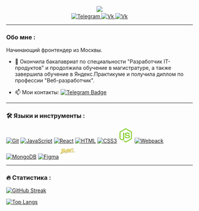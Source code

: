 <div id="header" align="center">
  <img src="https://media.giphy.com/media/v1.Y2lkPTc5MGI3NjExZjAyODE0NTI1M2RhNjcwMDIwNzU4ODM2MTMyZDU2MmEzYmM0MzdiNSZlcD12MV9pbnRlcm5hbF9naWZzX2dpZklkJmN0PWc/JIX9t2j0ZTN9S/giphy.gif" width="120"/>
</div>
<div id="badges" align="center">
  <a href="https://t.me/kurmanka">
    <img src="https://img.shields.io/badge/Telegram-2CA5E0?style=for-the-badge&logo=Telegram&logoColor=white" alt="Telegram"/>
  </a>
     <a href="mailto:rumiyakurmangazieva2001@gmail.com">
    <img src="https://img.shields.io/badge/Gmail-EB1923?style=for-the-badge&logo=gmail&logoColor=white" alt="Vk"/>
  </a>
  <a href="https://vk.com/kurmanka1">
    <img src="https://img.shields.io/badge/вконтакте-%232E87FB.svg?&style=for-the-badge&logo=vk&logoColor=white" alt="Vk"/>
  </a>
</div>

---

### Обо мне :
Начинающий фронтендер из Москвы.
- :telescope: Окончила бакалавриат по специальности "Разработчик IT-продуктов" и продолжила обучение в магистратуре, а также завершила обучение в Яндекс.Практикуме и получила диплом по профессии "Веб-разработчик".

- :mailbox: Мои контакты: [![Telegram Badge](https://img.shields.io/badge/-Rumiya-9cf?style=flat&logo=Telegram&logoColor=white)](https://t.me/kurmanka)

---

### :hammer_and_wrench: Языки и инструменты :
<div>
  <a href="https://git-scm.com/" target="_blank" rel="noreferrer"><img src="https://raw.githubusercontent.com/danielcranney/readme-generator/main/public/icons/skills/git-colored.svg" width="36" height="36" alt="Git" /></a>
    <a href="https://developer.mozilla.org/en-US/docs/Web/JavaScript" target="_blank" rel="noreferrer"><img src="https://raw.githubusercontent.com/danielcranney/readme-generator/main/public/icons/skills/javascript-colored.svg" width="36" height="36" alt="JavaScript" /></a>
  <a href="https://reactjs.org/" target="_blank" rel="noreferrer"><img src="https://raw.githubusercontent.com/danielcranney/readme-generator/main/public/icons/skills/react-colored.svg" width="36" height="36" alt="React" /></a>
  <a href="https://developer.mozilla.org/en-US/docs/Glossary/HTML5" target="_blank" rel="noreferrer"><img src="https://raw.githubusercontent.com/danielcranney/readme-generator/main/public/icons/skills/html5-colored.svg" width="36" height="36" alt="HTML" /></a>
  <a href="https://www.w3.org/TR/CSS/#css" target="_blank" rel="noreferrer"><img src="https://raw.githubusercontent.com/danielcranney/readme-generator/main/public/icons/skills/css3-colored.svg" width="36" height="36" alt="CSS3" /></a>
  <img src="https://github.com/devicons/devicon/blob/master/icons/nodejs/nodejs-original.svg" title="Git" **alt="Git" width="40" height="40"/>
  <a href="https://webpack.js.org/" target="_blank" rel="noreferrer"><img src="https://raw.githubusercontent.com/danielcranney/readme-generator/main/public/icons/skills/webpack-colored.svg" width="36" height="36" alt="Webpack" /></a>
  <a href="https://www.mongodb.com/" target="_blank" rel="noreferrer"><img src="https://raw.githubusercontent.com/danielcranney/readme-generator/main/public/icons/skills/mongodb-colored.svg" width="36" height="36" alt="MongoDB" /></a>
  <a href="https://www.figma.com/" target="_blank" rel="noreferrer"><img src="https://raw.githubusercontent.com/danielcranney/readme-generator/main/public/icons/skills/figma-colored.svg" width="33" height="33" alt="Figma" /></a>
  <img src="https://github.com/devicons/devicon/blob/master/icons/babel/babel-original.svg" title="Git" **alt="Git" height="40"/>
</div>

---

### :fire: Статистика :
[![GitHub Streak](http://github-readme-streak-stats.herokuapp.com?user=kurmanka1003&theme=dark&background=000000)](https://git.io/streak-stats)

[![Top Langs](https://github-readme-stats.vercel.app/api/top-langs/?username=kurmanka1003&layout=compact&theme=vision-friendly-dark)](https://github.com/anuraghazra/github-readme-stats)                                                                                      

